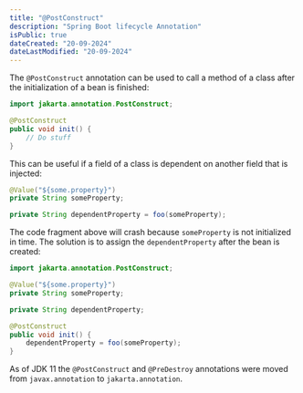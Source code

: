 ```yaml
---
title: "@PostConstruct"
description: "Spring Boot lifecycle Annotation"
isPublic: true
dateCreated: "20-09-2024"
dateLastModified: "20-09-2024"
---
```


The `@PostConstruct` annotation can be used to call a method of a class after
the initialization of a bean is finished:

```java
import jakarta.annotation.PostConstruct;

@PostConstruct
public void init() {
    // Do stuff
}
```

This can be useful if a field of a class is dependent on another field that is
injected:

```java
@Value("${some.property}")
private String someProperty;

private String dependentProperty = foo(someProperty);
```

The code fragment above will crash because `someProperty` is not initialized in
time. The solution is to assign the `dependentProperty` after the bean is
created:

```java
import jakarta.annotation.PostConstruct;

@Value("${some.property}")
private String someProperty;

private String dependentProperty;

@PostConstruct
public void init() {
    dependentProperty = foo(someProperty);
}
```

As of JDK 11 the `@PostConstruct` and `@PreDestroy` annotations were moved from
`javax.annotation` to `jakarta.annotation`.
